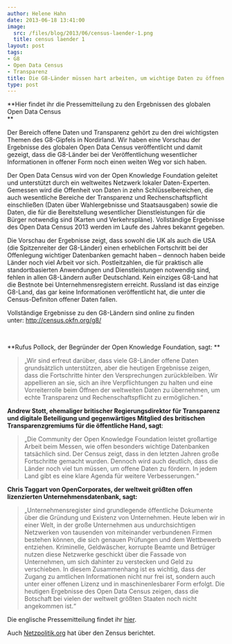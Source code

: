 ```yaml
---
author: Helene Hahn
date: 2013-06-18 13:41:00
image:
  src: /files/blog/2013/06/census-laender-1.png
  title: census laender 1
layout: post
tags:
- G8
- Open Data Census
- Transparenz
title: Die G8-Länder müssen hart arbeiten, um wichtige Daten zu öffnen
type: post
---
```


**Hier findet ihr die Pressemitteilung zu den Ergebnissen des globalen Open Data Census  
**

Der Bereich offene Daten und Transparenz gehört zu den drei wichtigsten Themen des G8-Gipfels in Nordirland. Wir haben eine Vorschau der Ergebnisse des globalen Open Data Census veröffentlicht und damit gezeigt, dass die G8-Länder bei der Veröffentlichung wesentlicher Informationen in offener Form noch einen weiten Weg vor sich haben.

Der Open Data Census wird von der Open Knowledge Foundation geleitet und unterstützt durch ein weltweites Netzwerk lokaler Daten-Experten. Gemessen wird die Offenheit von Daten in zehn Schlüsselbereichen, die auch wesentliche Bereiche der Transparenz und Rechenschaftspflicht einschließen (Daten über Wahlergebnisse und Staatsausgaben) sowie die Daten, die für die Bereitstellung wesentlicher Dienstleistungen für die Bürger notwendig sind (Karten und Verkehrspläne). Vollständige Ergebnisse des Open Data Census 2013 werden im Laufe des Jahres bekannt gegeben.

Die Vorschau der Ergebnisse zeigt, dass sowohl die UK als auch die USA (die Spitzenreiter der G8-Länder) einen erheblichen Fortschritt bei der Offenlegung wichtiger Datenbanken gemacht haben – dennoch haben beide Länder noch viel Arbeit vor sich. Postleitzahlen, die für praktisch alle standortbasierten Anwendungen und Dienstleistungen notwendig sind, fehlen in allen G8-Ländern außer Deutschland. Kein einziges G8-Land hat die Bestnote bei Unternehmensregistern erreicht. Russland ist das einzige G8-Land, das gar keine Informationen veröffentlicht hat, die unter die Census-Definiton offener Daten fallen.

  
Vollständige Ergebnisse zu den G8-Ländern sind online zu finden unter: [http](http://census.okfn.org/g8/)[://](http://census.okfn.org/g8/)[census](http://census.okfn.org/g8/)[.](http://census.okfn.org/g8/)[okfn](http://census.okfn.org/g8/)[.](http://census.okfn.org/g8/)[org](http://census.okfn.org/g8/)[/](http://census.okfn.org/g8/)[g](http://census.okfn.org/g8/)[8/](http://census.okfn.org/g8/)

 

**Rufus Pollock, der Begründer der Open Knowledge Foundation, sagt: **

> „Wir sind erfreut darüber, dass viele G8-Länder offene Daten grundsätzlich unterstützen, aber die heutigen Ergebnisse zeigen, dass die Fortschritte hinter den Versprechungen zurückbleiben. Wir appellieren an sie, sich an ihre Verpflichtungen zu halten und eine Vorreiterrolle beim Öffnen der weltweiten Daten zu übernehmen, um echte Transparenz und Rechenschaftspflicht zu ermöglichen.“

**Andrew Stott, ehemaliger britischer Regierungsdirektor für Transparenz und digitale Beteiligung und gegenwärtiges Mitglied des britischen Transparenzgremiums für die öffentliche Hand, sagt**:

> „Die Community der Open Knowledge Foundation leistet großartige Arbeit beim Messen, wie offen besonders wichtige Datenbanken tatsächlich sind. Der Census zeigt, dass in den letzten Jahren große Fortschritte gemacht wurden. Dennoch wird auch deutlich, dass die Länder noch viel tun müssen, um offene Daten zu fördern. In jedem Land gibt es eine klare Agenda für weitere Verbesserungen.“

**Chris Taggart von OpenCorporates, der weltweit größten offen lizenzierten Unternehmensdatenbank, sagt:**

> „Unternehmensregister sind grundlegende öffentliche Dokumente über die Gründung und Existenz von Unternehmen. Heute leben wir in einer Welt, in der große Unternehmen aus undurchsichtigen Netzwerken von tausenden von miteinander verbundenen Firmen bestehen können, die sich genauen Prüfungen und dem Wettbewerb entziehen. Kriminelle, Geldwäscher, korrupte Beamte und Betrüger nutzen diese Netzwerke geschickt über die Fassade von Unternehmen, um sich dahinter zu verstecken und Geld zu verschieben. In diesem Zusammenhang ist es wichtig, dass der Zugang zu amtlichen Informationen nicht nur frei ist, sondern auch unter einer offenen Lizenz und in maschinenlesbarer Form erfolgt. Die heutigen Ergebnisse des Open Data Census zeigen, dass die Botschaft bei vielen der weltweit größten Staaten noch nicht angekommen ist.“

Die englische Pressemitteilung findet ihr [hier](http://blog.okfn.org/2013/06/14/g8-countries-must-work-harder-to-open-up-essential-data/).

Auch [Netzpolitik.org](https://netzpolitik.org/2013/open-data-census-g8-staaten-haben-fur-open-data-noch-einiges-an-arbeit-vor-sich/) hat über den Zensus berichtet.

 